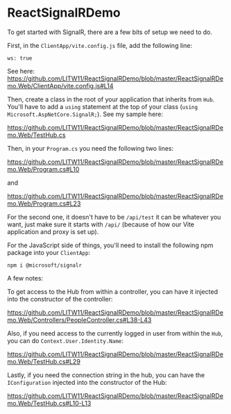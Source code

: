 # ReactSignalRDemo

To get started with SignalR, there are a few bits of setup we need to do.

First, in the `ClientApp/vite.config.js` file, add the following line:

```
ws: true
```

See here: https://github.com/LITW11/ReactSignalRDemo/blob/master/ReactSignalRDemo.Web/ClientApp/vite.config.js#L14

Then, create a class in the root of your application that inherits from `Hub`. You'll have to add a `using` statement at the top of your class (`using Microsoft.AspNetCore.SignalR;`). See my sample here:

https://github.com/LITW11/ReactSignalRDemo/blob/master/ReactSignalRDemo.Web/TestHub.cs

Then, in your `Program.cs` you need the following two lines:

https://github.com/LITW11/ReactSignalRDemo/blob/master/ReactSignalRDemo.Web/Program.cs#L10

and

https://github.com/LITW11/ReactSignalRDemo/blob/master/ReactSignalRDemo.Web/Program.cs#L23

For the second one, it doesn't have to be `/api/test` it can be whatever you want, just make sure it starts with `/api/` (because of how our Vite application and proxy is set up).

For the JavaScript side of things, you'll need to install the following npm package into your `ClientApp`:

```
npm i @microsoft/signalr
```

A few notes:

To get access to the Hub from within a controller, you can have it injected into the constructor of the controller:

https://github.com/LITW11/ReactSignalRDemo/blob/master/ReactSignalRDemo.Web/Controllers/PeopleController.cs#L38-L43

Also, if you need access to the currently logged in user from within the `Hub`, you can do `Context.User.Identity.Name`:

https://github.com/LITW11/ReactSignalRDemo/blob/master/ReactSignalRDemo.Web/TestHub.cs#L29

Lastly, if you need the connection string in the hub, you can have the `IConfiguration` injected into the constructor of the Hub:

https://github.com/LITW11/ReactSignalRDemo/blob/master/ReactSignalRDemo.Web/TestHub.cs#L10-L13
